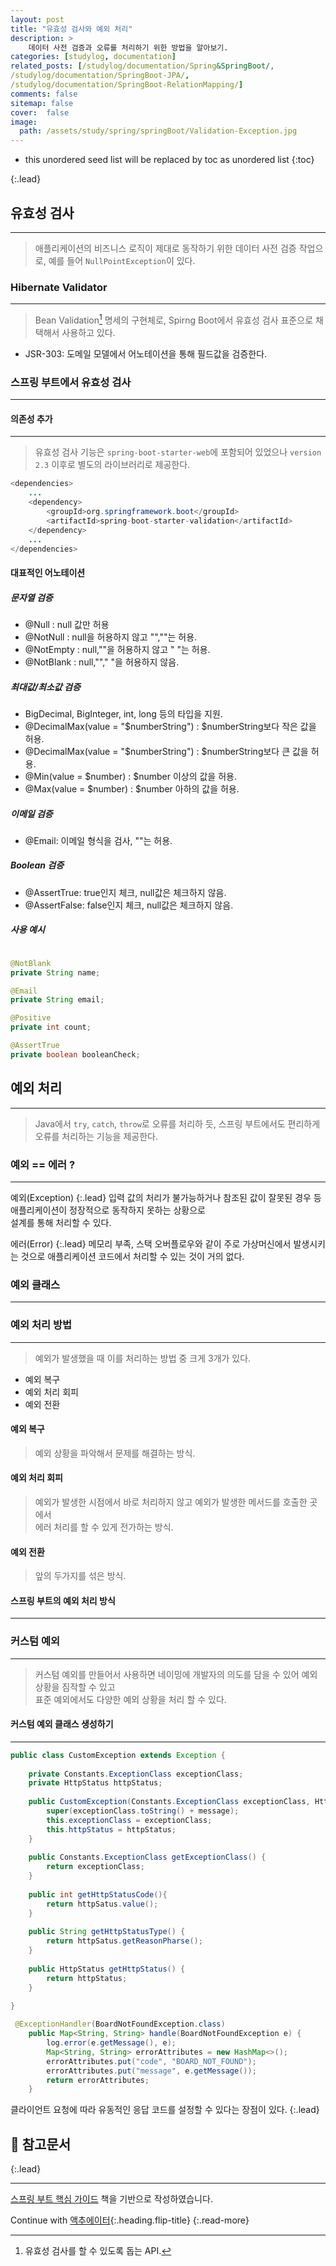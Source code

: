 ```yaml
---
layout: post
title: "유효성 검사와 예외 처리"
description: >
    데이터 사전 검증과 오류를 처리하기 위한 방법을 알아보기.
categories: [studylog, documentation]
related_posts: [/studylog/documentation/Spring&SpringBoot/, 
/studylog/documentation/SpringBoot-JPA/,
/studylog/documentation/SpringBoot-RelationMapping/]
comments: false
sitemap: false
cover:  false
image: 
  path: /assets/study/spring/springBoot/Validation-Exception.jpg
---
```


* this unordered seed list will be replaced by toc as unordered list 
{:toc}


{:.lead}

## 유효성 검사
<hr>

> 애플리케이션의 비즈니스 로직이 제대로 동작하기 위한 데이터 사전 검증 작업으로, 예를 들어 `NullPointException`이 있다.

### Hibernate Validator
<hr>

> Bean Validation[^1] 명세의 구현체로, Spirng Boot에서 유효성 검사 표준으로 채택해서 사용하고 있다.

[^1]: 유효성 검사를 할 수 있도록 돕는 API.

- JSR-303: 도메일 모델에서 어노테이션을 통해 필드값을 검증한다.

### 스프링 부트에서 유효성 검사
<hr>

#### 의존성 추가 
<hr>

> 유효성 검사 기능은 `spring-boot-starter-web`에 포함되어 있었으나 `version 2.3` 이후로 별도의 라이브러리로 제공한다.

```java
<dependencies>
    ...
    <dependency>
        <groupId>org.springframework.boot</groupId>
        <artifactId>spring-boot-starter-validation</artifactId>
    </dependency>
    ...
</dependencies>
```

#### 대표적인 어노테이션

##### 문자열 검증
- @Null : null 값만 허용
- @NotNull : null을 허용하지 않고 "",""는 허용.
- @NotEmpty : null,""을 허용하지 않고 " "는 허용.
- @NotBlank : null,""," "을 허용하지 않음.

##### 최대값/최소값 검증
- BigDecimal, BigInteger, int, long 등의 타입을 지원.
- @DecimalMax(value = "$numberString") : $numberString보다 작은 값을 허용.
- @DecimalMax(value = "$numberString") : $numberString보다 큰 값을 허용.
- @Min(value = $number) : $number 이상의 값을 허용. 
- @Max(value = $number) : $number 아하의 값을 허용.

##### 이메일 검증
- @Email: 이메일 형식을 검사, ""는 허용.

##### Boolean 검증
- @AssertTrue: true인지 체크, null값은 체크하지 않음.
- @AssertFalse: false인지 체크, null값은 체크하지 않음.

##### 사용 예시
```java

@NotBlank
private String name;

@Email
private String email;

@Positive
private int count;

@AssertTrue
private boolean booleanCheck;

```

## 예외 처리 
<hr>

> Java에서 `try`, `catch`, `throw`로 오류를 처리하 듯, 스프링 부트에서도 편리하게 오류를 처리하는 기능을 제공한다.


### 예외 == 에러 ?
<hr>
예외(Exception)
{:.lead}
입력 값의 처리가 불가능하거나 참조된 값이 잘못된 경우 등 애플리케이션이 정장적으로 동작하지 못하는 상황으로<br> 설계를 통해 처리할 수 있다.

에러(Error)
{:.lead}
메모리 부족, 스택 오버플로우와 같이 주로 가상머신에서 발생시키는 것으로 애플리케이션 코드에서 처리할 수 있는 것이 거의 없다.

### 예외 클래스
<hr>

### 예외 처리 방법 
<hr>

> 예외가 발생했을 때 이를 처리하는 방법 중 크게 3개가 있다.

- 예외 복구
- 예외 처리 회피
- 예외 전환

#### 예외 복구 

> 예외 상황을 파악해서 문제를 해결하는 방식.

#### 예외 처리 회피

> 예외가 발생한 시점에서 바로 처리하지 않고 예외가 발생한 메서드를 호출한 곳에서<br> 에러 처리를 할 수 있게 전가하는 방식.

#### 예외 전환

> 앞의 두가지를 섞은 방식.

#### 스프링 부트의 예외 처리 방식
<hr>

### 커스텀 예외
<hr>

> 커스텀 예외를 만들어서 사용하면 네이밍에 개발자의 의도를 담을 수 있어 예외 상황을 짐작할 수 있고<br>표준 예외에서도 다양한 예외 상황을 처리 할 수 있다.

#### 커스텀 예외 클래스 생성하기 
<hr>

```java
public class CustomException extends Exception {
    
    private Constants.ExceptionClass exceptionClass;
    private HttpStatus httpStatus;
    
    public CustomException(Constants.ExceptionClass exceptionClass, HttpSatus httpStatus, String message) {
        super(exceptionClass.toString() + message);
        this.exceptionClass = exceptionClass;
        this.httpStatus = httpStatus;
    }
    
    public Constants.ExceptionClass getExceptionClass() {
        return exceptionClass;
    }
    
    public int getHttpStatusCode(){
        return httpSatus.value();
    }
    
    public String getHttpStatusType() {
        return httpSatus.getReasonPharse();
    }
    
    public HttpStatus getHttpStatus() {
        return httpStatus;
    }
    
}
```

```java
 @ExceptionHandler(BoardNotFoundException.class)
    public Map<String, String> handle(BoardNotFoundException e) {
        log.error(e.getMessage(), e);
        Map<String, String> errorAttributes = new HashMap<>();
        errorAttributes.put("code", "BOARD_NOT_FOUND");
        errorAttributes.put("message", e.getMessage());
        return errorAttributes;
    }
```
클라이언트 요청에 따라 유동적인 응답 코드를 설정할 수 있다는 장점이 있다.
{:.lead}

## 📄 참고문서
{:.lead}
<hr>
<a href="https://www.aladin.co.kr/shop/wproduct.aspx?ItemId=296591989">스프링 부트 핵심 가이드</a> 책을 기반으로 작성하였습니다.

Continue with [액추에이터](2024-06-04-SpringBoot-Actuator.md){:.heading.flip-title}
{:.read-more}